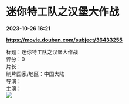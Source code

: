 # 迷你特工队之汉堡大作战

**2023-10-26 16:21**

**https://movie.douban.com/subject/36433255**

标题：迷你特工队之汉堡大作战  
评分：0  
片长：  
制片国家/地区：中国大陆  
导演：  
主演：  
![](https://img9.doubanio.com/view/photo/s_ratio_poster/public/p2893001416.jpg)